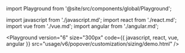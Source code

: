 import Playground from '@site/src/components/global/Playground';

import javascript from './javascript.md';
import react from './react.md';
import vue from './vue.md';
import angular from './angular.md';

<Playground
version="6"
size="300px"
code={{ javascript, react, vue, angular }}
src="usage/v6/popover/customization/sizing/demo.html"
/>

